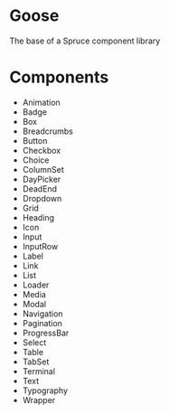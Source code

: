 # Goose
The base of a Spruce component library

# Components
* Animation
* Badge
* Box
* Breadcrumbs
* Button
* Checkbox
* Choice
* ColumnSet
* DayPicker
* DeadEnd
* Dropdown
* Grid
* Heading
* Icon
* Input
* InputRow
* Label
* Link
* List
* Loader
* Media
* Modal
* Navigation
* Pagination
* ProgressBar
* Select
* Table
* TabSet
* Terminal
* Text
* Typography
* Wrapper
